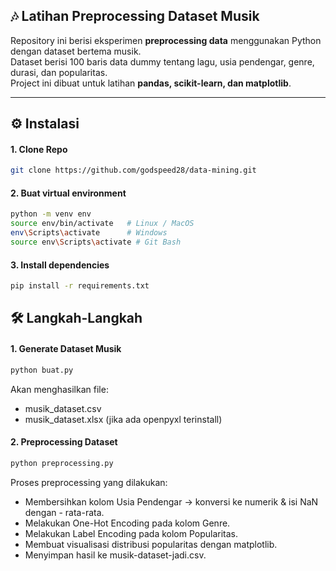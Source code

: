 ## 🎶 Latihan Preprocessing Dataset Musik

Repository ini berisi eksperimen **preprocessing data** menggunakan Python dengan dataset bertema musik.  
Dataset berisi 100 baris data dummy tentang lagu, usia pendengar, genre, durasi, dan popularitas.  
Project ini dibuat untuk latihan **pandas, scikit-learn, dan matplotlib**.

---

## ⚙️ Instalasi

#### 1. Clone Repo
```bash
git clone https://github.com/godspeed28/data-mining.git
```
#### 2. Buat virtual environment
```bash
python -m venv env
source env/bin/activate   # Linux / MacOS
env\Scripts\activate      # Windows
source env\Scripts\activate # Git Bash
```
#### 3. Install dependencies
```bash
pip install -r requirements.txt
```

## 🛠️ Langkah-Langkah

#### 1. Generate Dataset Musik
```bash
python buat.py
```
Akan menghasilkan file:
- musik_dataset.csv
- musik_dataset.xlsx (jika ada openpyxl terinstall)
#### 2. Preprocessing Dataset
```bash
python preprocessing.py
```
Proses preprocessing yang dilakukan:
- Membersihkan kolom Usia Pendengar → konversi ke numerik & isi NaN dengan - rata-rata.
- Melakukan One-Hot Encoding pada kolom Genre.
- Melakukan Label Encoding pada kolom Popularitas.
- Membuat visualisasi distribusi popularitas dengan matplotlib.
- Menyimpan hasil ke musik-dataset-jadi.csv.


